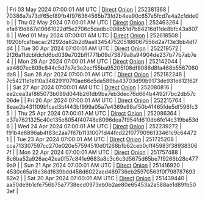 | Fri 03 May 2024 07:00:01 AM UTC | [Direct](https://oshi.at/ztgz) [Onion](http://5ety7tpkim5me6eszuwcje7bmy25pbtrjtue7zkqqgziljwqy3rrikqd.onion/ztgz) | 252381368 | 70386a7a73df65cf89fb4f976364565b73fd2b4ee90c657e5fcd7e4a2c1dde0b | 
| Thu 02 May 2024 07:00:01 AM UTC | [Direct](https://oshi.at/qULY) [Onion](http://5ety7tpkim5me6eszuwcje7bmy25pbtrjtue7zkqqgziljwqy3rrikqd.onion/qULY) | 252463264 | efa619d867a10661022df5e2706c5dadbc008b51d7b84216d11de8bfc43a8076 | 
| Wed 01 May 2024 07:00:01 AM UTC | [Direct](https://oshi.at/WJCF) [Onion](http://5ety7tpkim5me6eszuwcje7bmy25pbtrjtue7zkqqgziljwqy3rrikqd.onion/WJCF) | 252618508 | 1920bfca1bacac2f292da62b2d9aa8345475205186067556d2a713e3bb4df7d4 | 
| Tue 30 Apr 2024 07:00:01 AM UTC | [Direct](https://oshi.at/ZESe) [Onion](http://5ety7tpkim5me6eszuwcje7bmy25pbtrjtue7zkqqgziljwqy3rrikqd.onion/ZESe) | 252219572 | 2f26a11dcbfdcfd6bd039e702bfff771b09d73879a8a94904de237b77b7ab7e4 | 
| Mon 29 Apr 2024 07:00:01 AM UTC | [Direct](https://oshi.at/jDVx) [Onion](http://5ety7tpkim5me6eszuwcje7bmy25pbtrjtue7zkqqgziljwqy3rrikqd.onion/jDVx) | 252142044 | ad4607ec809c844c5d7b7d3e2ecf55ba95205108df8086d8fa468b5567060da8 | 
| Sun 28 Apr 2024 07:00:01 AM UTC | [Direct](https://oshi.at/tNfD) [Onion](http://5ety7tpkim5me6eszuwcje7bmy25pbtrjtue7zkqqgziljwqy3rrikqd.onion/tNfD) | 252182248 | 7c54211e1e110a348291f07f0ae66c5da589ba43703d99b9173de931e612162f | 
| Sat 27 Apr 2024 07:00:01 AM UTC | [Direct](https://oshi.at/hHDx) [Onion](http://5ety7tpkim5me6eszuwcje7bmy25pbtrjtue7zkqqgziljwqy3rrikqd.onion/hHDx) | 252080816 | ee2cea3af865073b099d044b261db9ba7eb3dec76d664b4492f7bc2db57c06de | 
| Fri 26 Apr 2024 07:00:01 AM UTC | [Direct](https://oshi.at/szoZ) [Onion](http://5ety7tpkim5me6eszuwcje7bmy25pbtrjtue7zkqqgziljwqy3rrikqd.onion/szoZ) | 252215764 | 8eae2b431109b1cad3bf443bf999a05a7e4369e98af50b41465fde5df598fc35 | 
| Thu 25 Apr 2024 07:00:01 AM UTC | [Direct](https://oshi.at/AtMq) [Onion](http://5ety7tpkim5me6eszuwcje7bmy25pbtrjtue7zkqqgziljwqy3rrikqd.onion/AtMq) | 252086364 | e37a7621325c40c135e8054f40748e8096dea7f954fd610db6fe14c319ba53d6 | 
| Wed 24 Apr 2024 07:00:01 AM UTC | [Direct](https://oshi.at/rwRE) [Onion](http://5ety7tpkim5me6eszuwcje7bmy25pbtrjtue7zkqqgziljwqy3rrikqd.onion/rwRE) | 252239272 | f91b4e6896ab4f83c2aa7f67b11310071d44fcd22f0779096133461c9c644721 | 
| Tue 23 Apr 2024 07:00:01 AM UTC | [Direct](https://oshi.at/nquV) [Onion](http://5ety7tpkim5me6eszuwcje7bmy25pbtrjtue7zkqqgziljwqy3rrikqd.onion/nquV) | 251725208 | cca713307597cc270e020e57594510d01268b1b62ceb0cff45983f389383067f | 
| Mon 22 Apr 2024 07:00:01 AM UTC | [Direct](https://oshi.at/NxEu) [Onion](http://5ety7tpkim5me6eszuwcje7bmy25pbtrjtue7zkqqgziljwqy3rrikqd.onion/NxEu) | 251757488 | 8c6ba52a926ac42ea0f57c841e9683a8c3c6c3d5675d65be7f9266b28c4779a9 | 
| Sun 21 Apr 2024 07:00:01 AM UTC | [Direct](https://oshi.at/cPDj) [Onion](http://5ety7tpkim5me6eszuwcje7bmy25pbtrjtue7zkqqgziljwqy3rrikqd.onion/cPDj) | 251416920 | 4530c65a18e36df639bdd458d6022aed489736eb25970563f0f79878769382e2 | 
| Sat 20 Apr 2024 07:00:01 AM UTC | [Direct](https://oshi.at/jdFw) [Onion](http://5ety7tpkim5me6eszuwcje7bmy25pbtrjtue7zkqqgziljwqy3rrikqd.onion/jdFw) | 251439440 | aa50de9b1cfe756b75a7738ecd0973eb0b2ae80e65453a2a588ae1d89fb503ef | 
